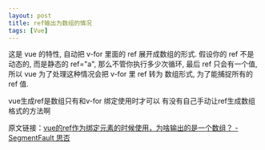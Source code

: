 ```yaml
---
layout: post
title: ref输出为数组的情况
tags: [Vue]
---
```






这是 vue 的特性, 自动把 v-for 里面的 ref 展开成数组的形式. 假设你的 ref 不是动态的, 而是静态的 ref="a", 那么不管你执行多少次循环, 最后 ref 只会有一个值, 所以 vue 为了处理这种情况会把 v-for 里 ref 转为 数组形式, 为了能捕捉所有的 ref 值.



vue生成ref是数组只有和v-for 绑定使用时才可以 有没有自己手动让ref生成数组格式的方法啊





原文链接：[vue的ref作为绑定元素的时候使用，为啥输出的是一个数组？ - SegmentFault 思否](https://segmentfault.com/q/1010000016268895/)
